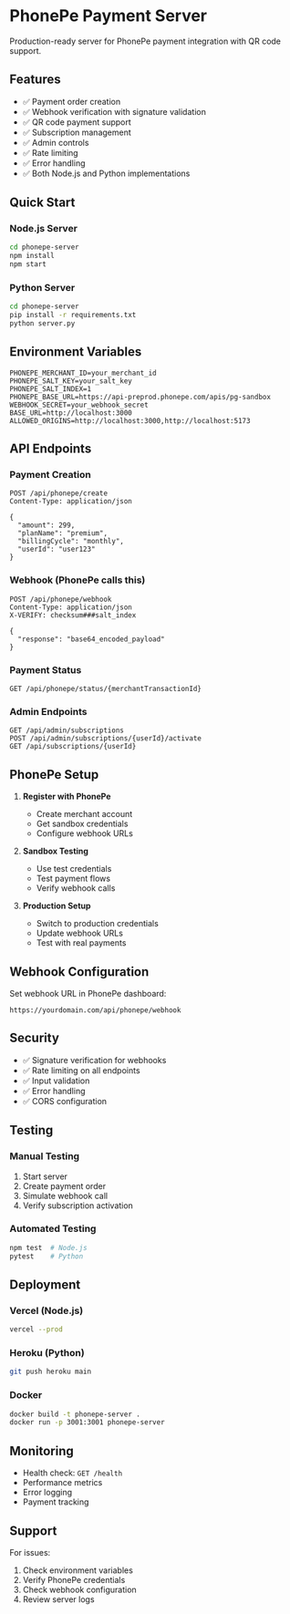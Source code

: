 # PhonePe Payment Server

Production-ready server for PhonePe payment integration with QR code support.

## Features

- ✅ Payment order creation
- ✅ Webhook verification with signature validation
- ✅ QR code payment support
- ✅ Subscription management
- ✅ Admin controls
- ✅ Rate limiting
- ✅ Error handling
- ✅ Both Node.js and Python implementations

## Quick Start

### Node.js Server

```bash
cd phonepe-server
npm install
npm start
```

### Python Server

```bash
cd phonepe-server
pip install -r requirements.txt
python server.py
```

## Environment Variables

```env
PHONEPE_MERCHANT_ID=your_merchant_id
PHONEPE_SALT_KEY=your_salt_key
PHONEPE_SALT_INDEX=1
PHONEPE_BASE_URL=https://api-preprod.phonepe.com/apis/pg-sandbox
WEBHOOK_SECRET=your_webhook_secret
BASE_URL=http://localhost:3000
ALLOWED_ORIGINS=http://localhost:3000,http://localhost:5173
```

## API Endpoints

### Payment Creation
```http
POST /api/phonepe/create
Content-Type: application/json

{
  "amount": 299,
  "planName": "premium",
  "billingCycle": "monthly",
  "userId": "user123"
}
```

### Webhook (PhonePe calls this)
```http
POST /api/phonepe/webhook
Content-Type: application/json
X-VERIFY: checksum###salt_index

{
  "response": "base64_encoded_payload"
}
```

### Payment Status
```http
GET /api/phonepe/status/{merchantTransactionId}
```

### Admin Endpoints
```http
GET /api/admin/subscriptions
POST /api/admin/subscriptions/{userId}/activate
GET /api/subscriptions/{userId}
```

## PhonePe Setup

1. **Register with PhonePe**
   - Create merchant account
   - Get sandbox credentials
   - Configure webhook URLs

2. **Sandbox Testing**
   - Use test credentials
   - Test payment flows
   - Verify webhook calls

3. **Production Setup**
   - Switch to production credentials
   - Update webhook URLs
   - Test with real payments

## Webhook Configuration

Set webhook URL in PhonePe dashboard:
```
https://yourdomain.com/api/phonepe/webhook
```

## Security

- ✅ Signature verification for webhooks
- ✅ Rate limiting on all endpoints
- ✅ Input validation
- ✅ Error handling
- ✅ CORS configuration

## Testing

### Manual Testing
1. Start server
2. Create payment order
3. Simulate webhook call
4. Verify subscription activation

### Automated Testing
```bash
npm test  # Node.js
pytest    # Python
```

## Deployment

### Vercel (Node.js)
```bash
vercel --prod
```

### Heroku (Python)
```bash
git push heroku main
```

### Docker
```bash
docker build -t phonepe-server .
docker run -p 3001:3001 phonepe-server
```

## Monitoring

- Health check: `GET /health`
- Performance metrics
- Error logging
- Payment tracking

## Support

For issues:
1. Check environment variables
2. Verify PhonePe credentials
3. Check webhook configuration
4. Review server logs




